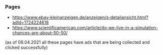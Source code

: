 ### Pages

- https://www.ebay-kleinanzeigen.de/anzeigen/s-detailansicht.html?adId=1724224618
- https://www.scientificamerican.com/article/do-we-live-in-a-simulation-chances-are-about-50-50/

(as of 08.04.2021 all these pages have ads that are being collected and clicked successfully)  

